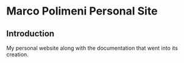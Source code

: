 # Marco Polimeni Personal Site

## Introduction

My personal website along with the documentation that went into its creation.

